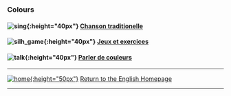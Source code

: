 ### Colours

#### ![sing](https://1blockatatime.github.io/English/images/sing.png){:height="40px"} [Chanson traditionelle](https://english-homework.github.io/EFKBP/FR/FR_Colours_B_song)
#### ![silh_game](https://1blockatatime.github.io/English/images/silh_game.jpg){:height="40px"} [Jeux et exercices](https://english-homework.github.io/EFKBP/FR/FR_Colours_B_g)
#### ![talk](https://1blockatatime.github.io/English/images/talk.png){:height="40px"} [Parler de couleurs](https://english-homework.github.io/EFKBP/FR/FR_Colours_B_ls)  

***
[![home](https://1blockatatime.github.io/English/images/home.png){:height="50px"}](https://english-homework.github.io/EnglishForKidsByPascale) [Return to the English Homepage](https://english-homework.github.io/EnglishForKidsByPascale)

***
